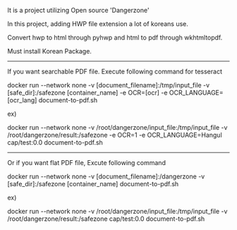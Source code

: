 It is a project utilizing Open source 'Dangerzone'

In this project, adding HWP file extension a lot of koreans use.

Convert hwp to html through pyhwp and html to pdf through wkhtmltopdf.

Must install Korean Package.

-----------------------------------------------------------------------------------

If you want searchable PDF file. Execute following command for tesseract

docker run --network none -v [document_filename]:/tmp/input_file -v [safe_dir]:/safezone [container_name] -e OCR=[ocr] -e OCR_LANGUAGE=[ocr_lang] document-to-pdf.sh

ex)  

docker run --network none -v /root/dangerzone/input_file:/tmp/input_file -v /root/dangerzone/result:/safezone -e OCR=1 -e OCR_LANGUAGE=Hangul cap/test:0.0 document-to-pdf.sh

-----------------------------------------------------------------------------------
  
Or if you want flat PDF file, Excute following command

docker run --network none -v [document_filename]:/dangerzone -v [safe_dir]:/safezone [container_name] document-to-pdf.sh

ex)

docker run --network none -v /root/dangerzone/input_file:/tmp/input_file -v /root/dangerzone/result:/safezone cap/test:0.0 document-to-pdf.sh
